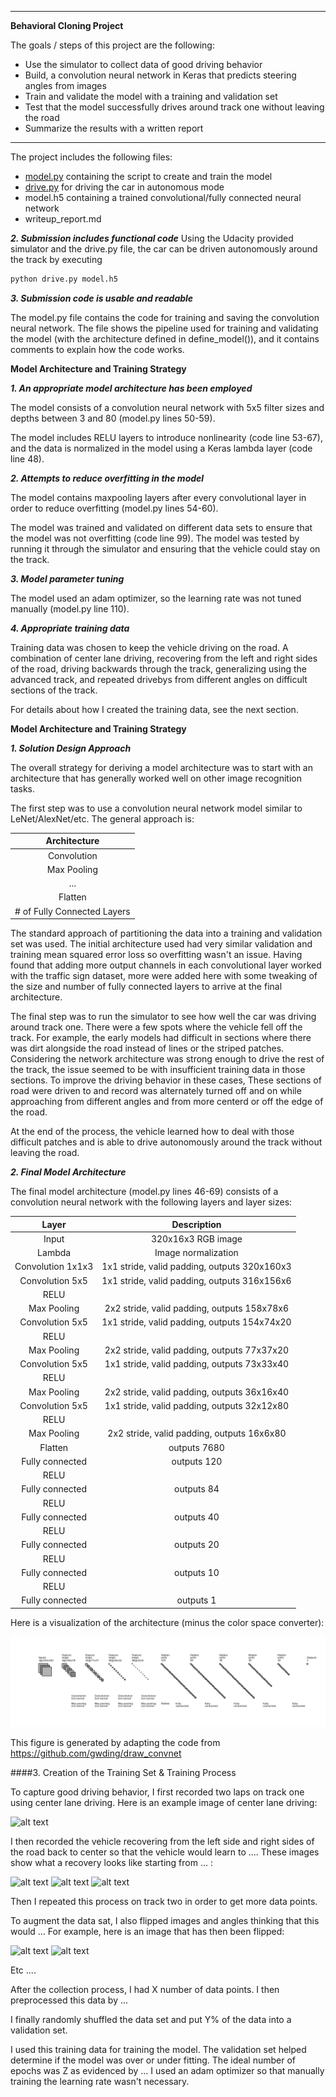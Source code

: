 
---

**Behavioral Cloning Project**

The goals / steps of this project are the following:
* Use the simulator to collect data of good driving behavior
* Build, a convolution neural network in Keras that predicts steering angles from images
* Train and validate the model with a training and validation set
* Test that the model successfully drives around track one without leaving the road
* Summarize the results with a written report


[//]: # (Image References)

[image1]: ./examples/arch_viz.png "Model Visualization"
[image2]: ./examples/placeholder.png "Grayscaling"
[image3]: ./examples/placeholder_small.png "Recovery Image"
[image4]: ./examples/placeholder_small.png "Recovery Image"
[image5]: ./examples/placeholder_small.png "Recovery Image"
[image6]: ./examples/placeholder_small.png "Normal Image"
[image7]: ./examples/placeholder_small.png "Flipped Image"

---

The project includes the following files:
* [model.py](https://github.com/spillow/CarND-Behavioral-Cloning-P3/blob/master/model.py) containing the script to create and train the model
* [drive.py](https://github.com/spillow/CarND-Behavioral-Cloning-P3/blob/master/drive.py) for driving the car in autonomous mode
* model.h5 containing a trained convolutional/fully connected neural network
* writeup_report.md

***2. Submission includes functional code***
Using the Udacity provided simulator and the drive.py file, the car can be driven autonomously around the track by executing
```sh
python drive.py model.h5
```

***3. Submission code is usable and readable***

The model.py file contains the code for training and saving the convolution neural network. The file shows the pipeline used for training and validating the model (with the architecture defined in define_model()), and it contains comments to explain how the code works.

**Model Architecture and Training Strategy**

***1. An appropriate model architecture has been employed***

The model consists of a convolution neural network with 5x5 filter sizes and depths between 3 and 80 (model.py lines 50-59).

The model includes RELU layers to introduce nonlinearity (code line 53-67), and the data is normalized in the model using a Keras lambda layer (code line 48).

***2. Attempts to reduce overfitting in the model***

The model contains maxpooling layers after every convolutional layer in order to reduce overfitting (model.py lines 54-60).

The model was trained and validated on different data sets to ensure that the model was not overfitting (code line 99). The model was tested by running it through the simulator and ensuring that the vehicle could stay on the track.

***3. Model parameter tuning***

The model used an adam optimizer, so the learning rate was not tuned manually (model.py line 110).

***4. Appropriate training data***

Training data was chosen to keep the vehicle driving on the road. A combination of center lane driving, recovering from the left and right sides of the road, driving backwards through the track, generalizing using the advanced track, and repeated drivebys from different angles on difficult sections of the track.

For details about how I created the training data, see the next section.

**Model Architecture and Training Strategy**

***1. Solution Design Approach***

The overall strategy for deriving a model architecture was to start with an architecture that has generally worked
well on other image recognition tasks.

The first step was to use a convolution neural network model similar to LeNet/AlexNet/etc.  The general approach is:

| Architecture               |
|:--------------------------:|
| Convolution                |
| Max Pooling                |
| ...                        |
| Flatten                    |
| # of Fully Connected Layers|

The standard approach of partitioning the data into a training and validation set was used.  The initial architecture
used had very similar validation and training mean squared error loss so overfitting wasn't an issue.  Having found
that adding more output channels in each convolutional layer worked with the traffic sign dataset, more were added here
with some tweaking of the size and number of fully connected layers to arrive at the final architecture.

The final step was to run the simulator to see how well the car was driving around track one. There were a few spots where the vehicle fell off the track. For example, the early models had difficult in sections where there was dirt alongside the road
instead of lines or the striped patches.  Considering the network architecture was strong enough to drive the rest of the track,
the issue seemed to be with insufficient training data in those sections.  To improve the driving behavior in these cases,
These sections of road were driven to and record was alternately turned off and on while approaching from different angles
and from more centerd or off the edge of the road.

At the end of the process, the vehicle learned how to deal with those difficult patches and is able to drive autonomously around the track without leaving the road.

***2. Final Model Architecture***

The final model architecture (model.py lines 46-69) consists of a convolution neural network with the following layers and layer sizes:

| Layer         		    |     Description	        					            |
|:---------------------:|:---------------------------------------------:|
| Input         		    | 320x16x3 RGB image   							            |
| Lambda                | Image normalization  							            |
| Convolution 1x1x3   	| 1x1 stride, valid padding, outputs 320x160x3  |
| Convolution 5x5     	| 1x1 stride, valid padding, outputs 316x156x6 	|
| RELU					        |												                        |
| Max Pooling           |	2x2 stride,	valid padding, outputs 158x78x6   |
| Convolution 5x5    	  | 1x1 stride, valid padding, outputs 154x74x20 	|
| RELU					        |												                        |
| Max Pooling           |	2x2 stride,	valid padding, outputs 77x37x20   |
| Convolution 5x5    	  | 1x1 stride, valid padding, outputs 73x33x40 	|
| RELU					        |												                        |
| Max Pooling           |	2x2 stride,	valid padding, outputs 36x16x40   |
| Convolution 5x5    	  | 1x1 stride, valid padding, outputs 32x12x80	  |
| RELU					        |												                        |
| Max Pooling           |	2x2 stride,	valid padding, outputs 16x6x80    |
| Flatten               |	outputs 7680					                        |
| Fully connected		    | outputs 120                                   |
| RELU					        |												                        |
| Fully connected		    | outputs 84                                    |
| RELU					        |												                        |
| Fully connected		    | outputs 40                                    |
| RELU					        |												                        |
| Fully connected		    | outputs 20                                    |
| RELU					        |												                        |
| Fully connected		    | outputs 10                                    |
| RELU					        |												                        |
| Fully connected		    | outputs 1                                     |

Here is a visualization of the architecture (minus the color space converter):

![alt text][image1]

This figure is generated by adapting the code from https://github.com/gwding/draw_convnet

####3. Creation of the Training Set & Training Process

To capture good driving behavior, I first recorded two laps on track one using center lane driving. Here is an example image of center lane driving:

![alt text][image2]

I then recorded the vehicle recovering from the left side and right sides of the road back to center so that the vehicle would learn to .... These images show what a recovery looks like starting from ... :

![alt text][image3]
![alt text][image4]
![alt text][image5]

Then I repeated this process on track two in order to get more data points.

To augment the data sat, I also flipped images and angles thinking that this would ... For example, here is an image that has then been flipped:

![alt text][image6]
![alt text][image7]

Etc ....

After the collection process, I had X number of data points. I then preprocessed this data by ...


I finally randomly shuffled the data set and put Y% of the data into a validation set.

I used this training data for training the model. The validation set helped determine if the model was over or under fitting. The ideal number of epochs was Z as evidenced by ... I used an adam optimizer so that manually training the learning rate wasn't necessary.
